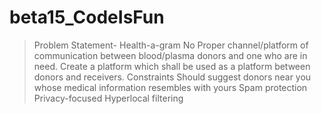 # beta15_CodeIsFun
>Problem Statement- Health-a-gram
>No Proper channel/platform of communication between blood/plasma donors and one who are in need. Create a platform which shall be used as a platform between donors and receivers.
Constraints
>Should suggest donors near you whose medical information resembles with yours
Spam protection
Privacy-focused
Hyperlocal filtering
